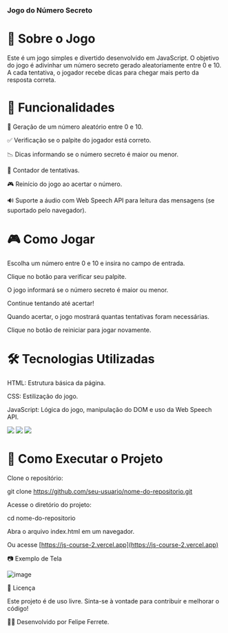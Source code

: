 ### Jogo do Número Secreto

# 📌 Sobre o Jogo

Este é um jogo simples e divertido desenvolvido em JavaScript. O objetivo do jogo é adivinhar um número secreto gerado aleatoriamente entre 0 e 10. A cada tentativa, o jogador recebe dicas para chegar mais perto da resposta correta.

# 🚀 Funcionalidades

 🔢 Geração de um número aleatório entre 0 e 10.

 ✅ Verificação se o palpite do jogador está correto.

 📉 Dicas informando se o número secreto é maior ou menor.

 🔄 Contador de tentativas.

 🎮 Reinício do jogo ao acertar o número.

 🔊 Suporte a áudio com Web Speech API para leitura das mensagens (se suportado pelo navegador).

# 🎮 Como Jogar

Escolha um número entre 0 e 10 e insira no campo de entrada.

Clique no botão para verificar seu palpite.

O jogo informará se o número secreto é maior ou menor.

Continue tentando até acertar!

Quando acertar, o jogo mostrará quantas tentativas foram necessárias.

Clique no botão de reiniciar para jogar novamente.

# 🛠️ Tecnologias Utilizadas

HTML: Estrutura básica da página.

CSS: Estilização do jogo.

JavaScript: Lógica do jogo, manipulação do DOM e uso da Web Speech API.

<div>
  <img src="https://img.shields.io/badge/HTML-239120?style=for-the-badge&logo=html5&logoColor=white">
  <img src="https://img.shields.io/badge/CSS-239120?&style=for-the-badge&logo=css3&logoColor=white">
  <img src="https://img.shields.io/badge/JavaScript-F7DF1E?style=for-the-badge&logo=javascript&logoColor=black">
</div>

# 📂 Como Executar o Projeto

Clone o repositório:

git clone https://github.com/seu-usuario/nome-do-repositorio.git

Acesse o diretório do projeto:

cd nome-do-repositorio

Abra o arquivo index.html em um navegador.

Ou acesse [https://js-course-2.vercel.app](https://js-course-2.vercel.app)

📷 Exemplo de Tela

![image](https://github.com/user-attachments/assets/18be4c53-3bd5-400f-aeab-4559874c2af8)


📜 Licença

Este projeto é de uso livre. Sinta-se à vontade para contribuir e melhorar o código!

👨‍💻 Desenvolvido por Felipe Ferrete.

